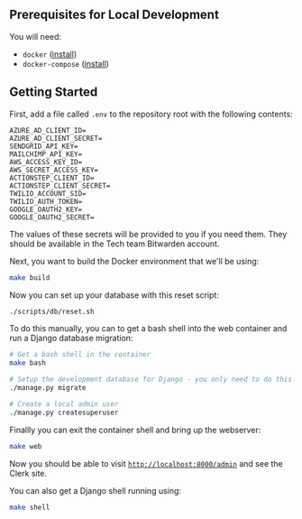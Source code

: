 ## Prerequisites for Local Development

You will need:

- `docker` ([install](https://docs.docker.com/install/#supported-platforms))
- `docker-compose` ([install](https://docs.docker.com/compose/install/))

## Getting Started

First, add a file called `.env` to the repository root with the following contents:

```text
AZURE_AD_CLIENT_ID=
AZURE_AD_CLIENT_SECRET=
SENDGRID_API_KEY=
MAILCHIMP_API_KEY=
AWS_ACCESS_KEY_ID=
AWS_SECRET_ACCESS_KEY=
ACTIONSTEP_CLIENT_ID=
ACTIONSTEP_CLIENT_SECRET=
TWILIO_ACCOUNT_SID=
TWILIO_AUTH_TOKEN=
GOOGLE_OAUTH2_KEY=
GOOGLE_OAUTH2_SECRET=
```

The values of these secrets will be provided to you if you need them. They should be available in the Tech team Bitwarden account.

Next, you want to build the Docker environment that we'll be using:

```bash
make build
```

Now you can set up your database with this reset script:

```bash
./scripts/db/reset.sh
```

To do this manually, you can to get a bash shell into the web container and run a Django database migration:

```bash
# Get a bash shell in the container
make bash

# Setup the development database for Django - you only need to do this once.
./manage.py migrate

# Create a local admin user
./manage.py createsuperuser
```

Finallly you can exit the container shell and bring up the webserver:

```bash
make web
```

Now you should be able to visit [`http://localhost:8000/admin`](http://localhost:8000/admin) and see the Clerk site.

You can also get a Django shell running using:

```bash
make shell
```
